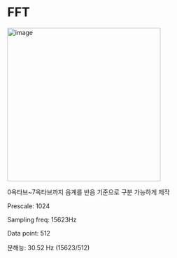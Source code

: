 # FFT


<img width="350" alt="image" src="https://user-images.githubusercontent.com/70309556/218379539-d2e55d0e-89b8-455a-a1a2-fb2bf2e871ba.png">



0옥타브~7옥타브까지 음계를 반음 기준으로 구분 가능하게 제작

Prescale: 1024 

Sampling freq: 15623Hz 

Data point: 512 

분해능: 30.52 Hz (15623/512)

